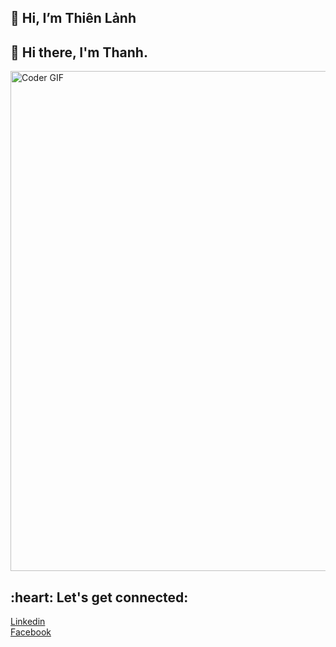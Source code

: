 ## 👋 Hi, I’m Thiên Lảnh


<!---
thienlanh0602/thienlanh0602 is a ✨ special ✨ repository because its `README.md` (this file) appears on your GitHub profile.
You can click the Preview link to take a look at your changes.
--->

## 👋 Hi there, I'm Thanh.

<img src="https://media.giphy.com/media/SWoSkN6DxTszqIKEqv/giphy.gif" alt="Coder GIF" width="800">

<h2 align="left">:heart: Let's get connected:</h2>

[Linkedin](https://www.linkedin.com/in/xu%C3%A2n-th%C3%A0nh-35a99421b/)
</br>
[Facebook](https://www.facebook.com/xuanthanh2609/)
